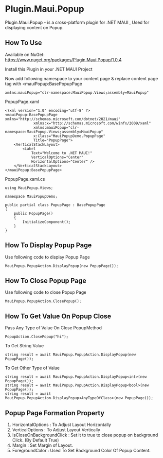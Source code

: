 # Plugin.Maui.Popup
Plugin.Maui.Popup - is a cross-platform plugin for .NET MAUI , Used for displaying content on Popup.


## How To Use 
Available on NuGet: https://www.nuget.org/packages/Plugin.Maui.Popup/1.0.4  

Install this Plugin in your .NET MAUI Project

Now add following namespace to your content page & replace content page tag with <mauiPopup:BasePopupPage

```
xmlns:mauiPopup="clr-namespace:MauiPopup.Views;assembly=MauiPopup"
```

PopupPage.xaml
```
<?xml version="1.0" encoding="utf-8" ?>
<mauiPopup:BasePopupPage xmlns="http://schemas.microsoft.com/dotnet/2021/maui"
             xmlns:x="http://schemas.microsoft.com/winfx/2009/xaml"
             xmlns:mauiPopup="clr-namespace:MauiPopup.Views;assembly=MauiPopup"
             x:Class="MauiPopupDemo.PopupPage"
             Title="PopupPage">
    <VerticalStackLayout>
        <Label 
            Text="Welcome to .NET MAUI!"
            VerticalOptions="Center" 
            HorizontalOptions="Center" />
    </VerticalStackLayout>
</mauiPopup:BasePopupPage>
```

PopupPage.xaml.cs
```
using MauiPopup.Views;
 
namespace MauiPopupDemo;
 
public partial class PopupPage : BasePopupPage
{
	public PopupPage()
	{
		InitializeComponent();
	}
}
```
## How To Display Popup Page
Use following code to display Popup Page

```
MauiPopup.PopupAction.DisplayPopup(new PopupPage());
```

## How To Close Popup Page
Use following code to close Popup Page

```
MauiPopup.PopupAction.ClosePopup();
```

## How To Get Value On Popup Close

Pass Any Type of Value On Close PopupMethod
```
PopupAction.ClosePopup("hi");
```

To Get String Value
```
string result = await MauiPopup.PopupAction.DisplayPopup(new PopupPage());
```

To Get Other Type of  Value
```
string result = await MauiPopup.PopupAction.DisplayPopup<int>(new PopupPage());
string result = await MauiPopup.PopupAction.DisplayPopup<bool>(new PopupPage());
string result = await MauiPopup.PopupAction.DisplayPopup<AnyTypeOfClass>(new PopupPage());
```

## Popup Page Formation Property

1. HorizontalOptions : To Adjust Layout Horizontally
2. VerticalOptions : To Adjust Layout Vertically
3. IsCloseOnBackgroundClick : Set it to true to close popup on background Click. (By Default True)
4. Margin : Set Margin of Layout.
5. ForegroundColor : Used To Set Background Color Of Popup Content.

